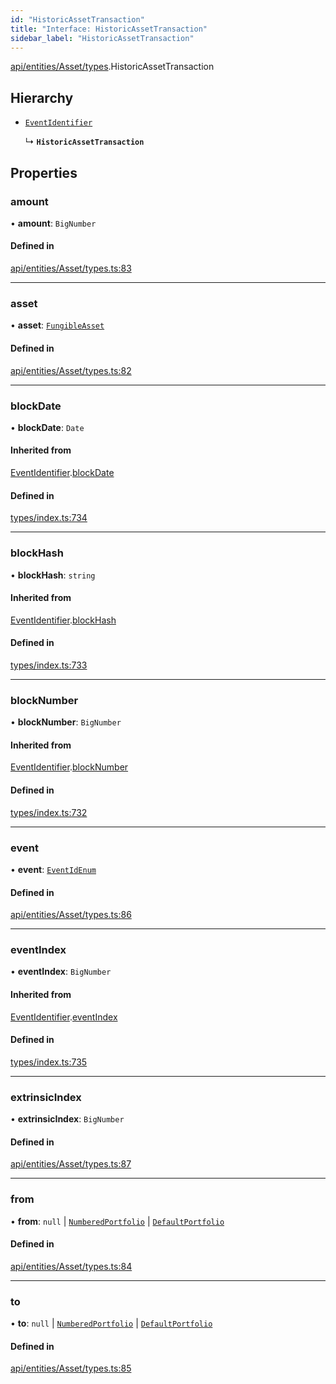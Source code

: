 ```yaml
---
id: "HistoricAssetTransaction"
title: "Interface: HistoricAssetTransaction"
sidebar_label: "HistoricAssetTransaction"
---
```


[api/entities/Asset/types](../../../../../../modules/API/Entities/Asset/Types/Types.md).HistoricAssetTransaction

## Hierarchy

- [`EventIdentifier`](../../../../../Types/EventIdentifier/EventIdentifier.md)

  ↳ **`HistoricAssetTransaction`**

## Properties

### amount

• **amount**: `BigNumber`

#### Defined in

[api/entities/Asset/types.ts:83](https://github.com/PolymeshAssociation/polymesh-sdk/blob/b6f9fb883/src/api/entities/Asset/types.ts#L83)

___

### asset

• **asset**: [`FungibleAsset`](../../../../../../classes/API/Entities/Asset/Fungible/FungibleAsset.md)

#### Defined in

[api/entities/Asset/types.ts:82](https://github.com/PolymeshAssociation/polymesh-sdk/blob/b6f9fb883/src/api/entities/Asset/types.ts#L82)

___

### blockDate

• **blockDate**: `Date`

#### Inherited from

[EventIdentifier](../../../../../Types/EventIdentifier/EventIdentifier.md).[blockDate](../../../../../Types/EventIdentifier/EventIdentifier.md#blockdate)

#### Defined in

[types/index.ts:734](https://github.com/PolymeshAssociation/polymesh-sdk/blob/b6f9fb883/src/types/index.ts#L734)

___

### blockHash

• **blockHash**: `string`

#### Inherited from

[EventIdentifier](../../../../../Types/EventIdentifier/EventIdentifier.md).[blockHash](../../../../../Types/EventIdentifier/EventIdentifier.md#blockhash)

#### Defined in

[types/index.ts:733](https://github.com/PolymeshAssociation/polymesh-sdk/blob/b6f9fb883/src/types/index.ts#L733)

___

### blockNumber

• **blockNumber**: `BigNumber`

#### Inherited from

[EventIdentifier](../../../../../Types/EventIdentifier/EventIdentifier.md).[blockNumber](../../../../../Types/EventIdentifier/EventIdentifier.md#blocknumber)

#### Defined in

[types/index.ts:732](https://github.com/PolymeshAssociation/polymesh-sdk/blob/b6f9fb883/src/types/index.ts#L732)

___

### event

• **event**: [`EventIdEnum`](../../../../../../enums/Types/EventIdEnum/EventIdEnum.md)

#### Defined in

[api/entities/Asset/types.ts:86](https://github.com/PolymeshAssociation/polymesh-sdk/blob/b6f9fb883/src/api/entities/Asset/types.ts#L86)

___

### eventIndex

• **eventIndex**: `BigNumber`

#### Inherited from

[EventIdentifier](../../../../../Types/EventIdentifier/EventIdentifier.md).[eventIndex](../../../../../Types/EventIdentifier/EventIdentifier.md#eventindex)

#### Defined in

[types/index.ts:735](https://github.com/PolymeshAssociation/polymesh-sdk/blob/b6f9fb883/src/types/index.ts#L735)

___

### extrinsicIndex

• **extrinsicIndex**: `BigNumber`

#### Defined in

[api/entities/Asset/types.ts:87](https://github.com/PolymeshAssociation/polymesh-sdk/blob/b6f9fb883/src/api/entities/Asset/types.ts#L87)

___

### from

• **from**: ``null`` \| [`NumberedPortfolio`](../../../../../../classes/API/Entities/NumberedPortfolio/NumberedPortfolio.md) \| [`DefaultPortfolio`](../../../../../../classes/API/Entities/DefaultPortfolio/DefaultPortfolio.md)

#### Defined in

[api/entities/Asset/types.ts:84](https://github.com/PolymeshAssociation/polymesh-sdk/blob/b6f9fb883/src/api/entities/Asset/types.ts#L84)

___

### to

• **to**: ``null`` \| [`NumberedPortfolio`](../../../../../../classes/API/Entities/NumberedPortfolio/NumberedPortfolio.md) \| [`DefaultPortfolio`](../../../../../../classes/API/Entities/DefaultPortfolio/DefaultPortfolio.md)

#### Defined in

[api/entities/Asset/types.ts:85](https://github.com/PolymeshAssociation/polymesh-sdk/blob/b6f9fb883/src/api/entities/Asset/types.ts#L85)
